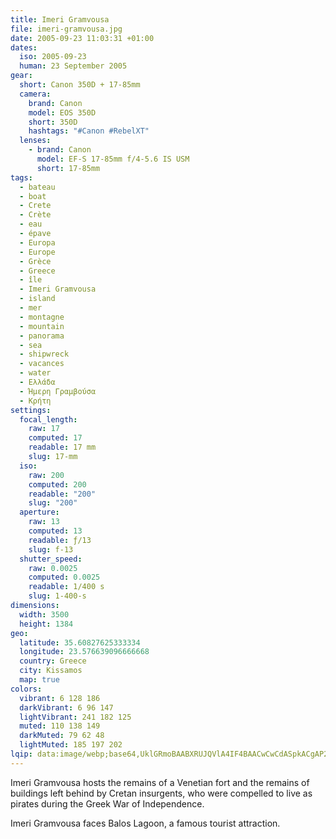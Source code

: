```yaml
---
title: Imeri Gramvousa
file: imeri-gramvousa.jpg
date: 2005-09-23 11:03:31 +01:00
dates:
  iso: 2005-09-23
  human: 23 September 2005
gear:
  short: Canon 350D + 17-85mm
  camera:
    brand: Canon
    model: EOS 350D
    short: 350D
    hashtags: "#Canon #RebelXT"
  lenses:
    - brand: Canon
      model: EF-S 17-85mm f/4-5.6 IS USM
      short: 17-85mm
tags:
  - bateau
  - boat
  - Crete
  - Crète
  - eau
  - épave
  - Europa
  - Europe
  - Grèce
  - Greece
  - île
  - Imeri Gramvousa
  - island
  - mer
  - montagne
  - mountain
  - panorama
  - sea
  - shipwreck
  - vacances
  - water
  - Ελλάδα
  - Ήμερη Γραμβούσα
  - Κρήτη
settings:
  focal_length:
    raw: 17
    computed: 17
    readable: 17 mm
    slug: 17-mm
  iso:
    raw: 200
    computed: 200
    readable: "200"
    slug: "200"
  aperture:
    raw: 13
    computed: 13
    readable: ƒ/13
    slug: f-13
  shutter_speed:
    raw: 0.0025
    computed: 0.0025
    readable: 1/400 s
    slug: 1-400-s
dimensions:
  width: 3500
  height: 1384
geo:
  latitude: 35.60827625333334
  longitude: 23.576639096666668
  country: Greece
  city: Kissamos
  map: true
colors:
  vibrant: 6 128 186
  darkVibrant: 6 96 147
  lightVibrant: 241 182 125
  muted: 110 138 149
  darkMuted: 79 62 48
  lightMuted: 185 197 202
lqip: data:image/webp;base64,UklGRmoBAABXRUJQVlA4IF4BAACwCwCdASpkACgAP22exVi0q6gjsNXdmpAtiWZmQFdgPr9//5VxgMUhVJjH6/yPK5Pn1Ymyj4SGhvnckNXbqtSW3AXswvMudqUERsYhLB7lYFR9rpTXEzuo2Zi/EwRvWXGajC0tQAAAzY+40uCRTQ4k1O7/FsCHPwnA6zsx6gCO2qTKmKblZvDqiPQ8uUZkwZMEhdLcc5KSih2vyLOQHOxwECErY7WWtfCXZ+LxBL4UtdGJl0NBokF6d9Vn7f7th3neuc/S8UhGJB5ERzk8ckaTkobDru+7oSstXZRRCVWUJ2OKYHu9xVaDTwZ1Siho2vD8eWEvzmsMuxqOkmzo50JV3Bb3kEh3N7ki8N0EWoKNkV9mt8jZyjSL/ESMPjJ/bpywcCDf8OwbvjdOgqDyF0WJJhV+50juKsmt5Nfqjs28WVPuICeoTTL6CL/+/JdKaoWbTgVAApN93p1B9nIAAA==
---
```


Imeri Gramvousa hosts the remains of a Venetian fort and the remains of buildings left behind by Cretan insurgents, who were compelled to live as pirates during the Greek War of Independence.

Imeri Gramvousa faces Balos Lagoon, a famous  tourist attraction.
